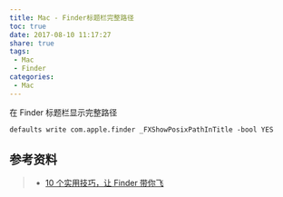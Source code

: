 ```yaml
---
title: Mac - Finder标题栏完整路径
toc: true
date: 2017-08-10 11:17:27
share: true
tags:
 - Mac
 - Finder
categories:
 - Mac
---
```


在 Finder 标题栏显示完整路径<!-- more -->

``` shell
defaults write com.apple.finder _FXShowPosixPathInTitle -bool YES
```



## 参考资料
> - [10 个实用技巧，让 Finder 带你飞](https://sspai.com/post/27403)

